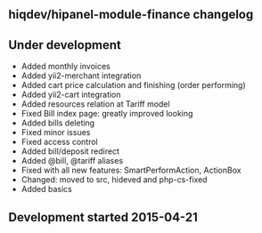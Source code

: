 hiqdev/hipanel-module-finance changelog
---------------------------------------

## Under development

- Added monthly invoices
- Added yii2-merchant integration
- Added cart price calculation and finishing (order performing)
- Added yii2-cart integration
- Added resources relation at Tariff model
- Fixed Bill index page: greatly improved looking
- Added bills deleting
- Fixed minor issues
- Fixed access control
- Added bill/deposit redirect
- Added @bill, @tariff aliases
- Fixed with all new features: SmartPerformAction, ActionBox
- Changed: moved to src, hideved and php-cs-fixed
- Added basics

## Development started 2015-04-21

